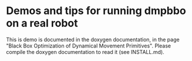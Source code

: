 # Demos and tips for running dmpbbo on a real robot

This is demo is documented in the doxygen documentation, in the page "Black Box Optimization of Dynamical Movement Primitives". Please compile the doxygen documentation to read it (see INSTALL.md).

